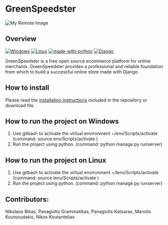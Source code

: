 # GreenSpeedster 
![My Remote Image](https://github.com/ThrillSeeker01/Django_Group_Project/blob/master/greenspeedster/greenspeedster.png)
## Overview
[![Windows](https://svgshare.com/i/ZhY.svg)](https://www.microsoft.com/en-us/windows?wa=wsignin1.0)
[![Linux](https://svgshare.com/i/Zhy.svg)](https://www.linux.org/)
[![made-with-python](https://img.shields.io/badge/Made%20with-Python-1f425f.svg)](https://www.python.org/)
[![Django](https://img.shields.io/pypi/djversions/djangorestframework?color=%20green&label=Django%20Version%3A)](https://www.djangoproject.com/)

GreenSpeedster is a free open source ecommerce platform for online merchants. GreenSpeedster provides a professional and reliable foundation from which to build a successful online store made with Django.

## How to install

Please read the [installation instructions](INSTALL.md) included in the repository or download file.

## How to run the project on Windows

1. Use gitbash to activate the virtual environment ~/env/Scripts/activate (command: source env/Scripts/activate )
2. Run the project using python. (command: python manage.py runserver)

## How to run the project on Linux

1. Use gitbash to activate the virtual environment ~/lenv/Scripts/activate (command: source lenv/Scripts/activate )
2. Run the project using python. (command: python manage.py runserver)

## Contributors: 
Nikolaos Bikas, Panagiotis Grammatikas, Panagiotis Katsaras, Manolis Koutsoudakis, Nikos Koutantelias
